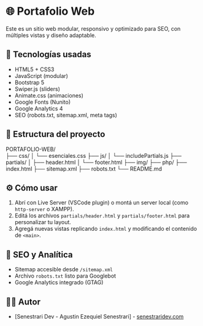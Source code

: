 # 🌐 Portafolio Web

Este es un sitio web modular, responsivo y optimizado para SEO, con múltiples vistas y diseño adaptable.

## 🚀 Tecnologías usadas

- HTML5 + CSS3
- JavaScript (modular)
- Bootstrap 5
- Swiper.js (sliders)
- Animate.css (animaciones)
- Google Fonts (Nunito)
- Google Analytics 4
- SEO (robots.txt, sitemap.xml, meta tags)

## 📁 Estructura del proyecto

PORTAFOLIO-WEB/  
├── css/ 
│ └── esenciales.css 
├── js/ 
│ └── includePartials.js 
├── partials/ 
│ ├── header.html 
│ └── footer.html 
├── img/ 
├── php/ 
├── index.html 
├── sitemap.xml 
├── robots.txt 
└── README.md


## ⚙️ Cómo usar

1. Abrí con Live Server (VSCode plugin) o montá un server local (como `http-server` o XAMPP).
2. Editá los archivos `partials/header.html` y `partials/footer.html` para personalizar tu layout.
3. Agregá nuevas vistas replicando `index.html` y modificando el contenido de `<main>`.

## 📡 SEO y Analítica

- Sitemap accesible desde `/sitemap.xml`
- Archivo `robots.txt` listo para Googlebot
- Google Analytics integrado (GTAG)

## 🧑‍💻 Autor

- [Senestrari Dev - Agustin Ezequiel Senestrari] - [senestraridev.com]([(https://senestraridev.com/]))

